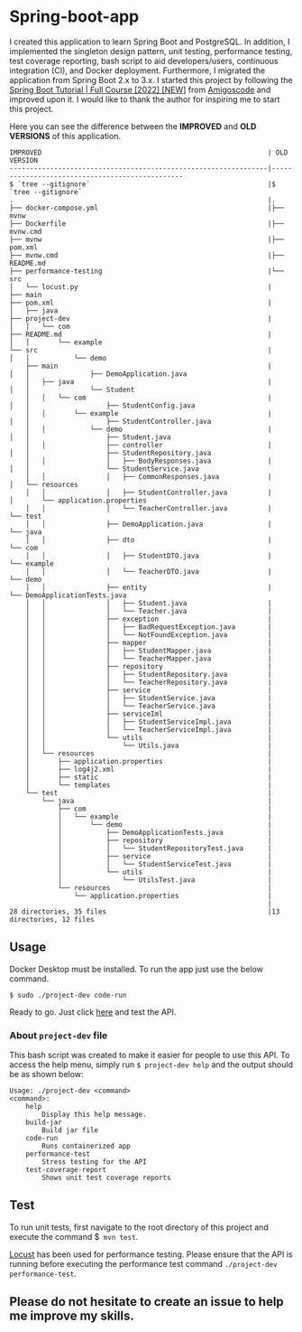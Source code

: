 # Spring-boot-app

I created this application to learn Spring Boot and PostgreSQL. In addition, I implemented the singleton design pattern, unit testing, performance testing, test coverage reporting, bash script to aid developers/users, continuous integration (CI), and Docker deployment. Furthermore, I migrated the application from Spring Boot 2.x to 3.x. I started this project by following the [Spring Boot Tutorial | Full Course [2022] [NEW]](https://www.youtube.com/watch?v=9SGDpanrc8U&ab_channel=Amigoscode) from [Amigoscode](https://www.youtube.com/@amigoscode) and improved upon it. I would like to thank the author for inspiring me to start this project.


Here you can see the difference between the **IMPROVED** and **OLD VERSIONS** of this application.
```
IMPROVED                                                        | OLD VERSION                                  
----------------------------------------------------------------|------------------------------------------------
$ `tree --gitignore`                                            |$ `tree --gitignore`
.                                                               |.
├── docker-compose.yml                                          |├── mvnw
├── Dockerfile                                                  |├── mvnw.cmd
├── mvnw                                                        |├── pom.xml
├── mvnw.cmd                                                    |├── README.md
├── performance-testing                                         |└── src
│   └── locust.py                                               |    ├── main
├── pom.xml                                                     |    │   ├── java
├── project-dev                                                 |    │   │   └── com
├── README.md                                                   |    │   │       └── example
└── src                                                         |    │   │           └── demo
    ├── main                                                    |    │   │               ├── DemoApplication.java
    │   ├── java                                                |    │   │               └── Student
    │   │   └── com                                             |    │   │                   ├── StudentConfig.java
    │   │       └── example                                     |    │   │                   ├── StudentController.java
    │   │           └── demo                                    |    │   │                   ├── Student.java
    │   │               ├── controller                          |    │   │                   ├── StudentRepository.java
    │   │               │   ├── BodyResponses.java              |    │   │                   └── StudentService.java
    │   │               │   ├── CommonResponses.java            |    │   └── resources
    │   │               │   ├── StudentController.java          |    │       └── application.properties
    │   │               │   └── TeacherController.java          |    └── test
    │   │               ├── DemoApplication.java                |        └── java
    │   │               ├── dto                                 |            └── com
    │   │               │   ├── StudentDTO.java                 |                └── example
    │   │               │   └── TeacherDTO.java                 |                    └── demo
    │   │               ├── entity                              |                        └── DemoApplicationTests.java
    │   │               │   ├── Student.java                    |
    │   │               │   └── Teacher.java                    |
    │   │               ├── exception                           |
    │   │               │   ├── BadRequestException.java        |
    │   │               │   └── NotFoundException.java          |                                                 
    │   │               ├── mapper                              |
    │   │               │   ├── StudentMapper.java              |
    │   │               │   └── TeacherMapper.java              |
    │   │               ├── repository                          |
    │   │               │   ├── StudentRepository.java          |
    │   │               │   └── TeacherRepository.java          |
    │   │               ├── service                             |
    │   │               │   ├── StudentService.java             |
    │   │               │   └── TeacherService.java             |
    │   │               ├── serviceIml                          |
    │   │               │   ├── StudentServiceImpl.java         |
    │   │               │   └── TeacherServiceImpl.java         |
    │   │               └── utils                               |
    │   │                   └── Utils.java                      |
    │   └── resources                                           |
    │       ├── application.properties                          |
    │       ├── log4j2.xml                                      |
    │       ├── static                                          |
    │       └── templates                                       |
    └── test                                                    |
        └── java                                                |
            ├── com                                             |
            │   └── example                                     |
            │       └── demo                                    |
            │           ├── DemoApplicationTests.java           |
            │           ├── repository                          |
            │           │   └── StudentRepositoryTest.java      |
            │           ├── service                             |
            │           │   └── StudentServiceTest.java         |
            │           └── utils                               |
            │               └── UtilsTest.java                  |
            └── resources                                       |
                └── application.properties                      |
                                                                |
28 directories, 35 files                                        |13 directories, 12 files
```

## Usage
Docker Desktop must be installed. To run the app just use the below command.

```
$ sudo ./project-dev code-run
```

Ready to go. Just click [here](http://localhost:8080/swagger-ui/index.html) and test the API.

### About `project-dev` file
This bash script was created to make it easier for people to use this API. To access the help menu, simply run `$ project-dev help` and the output should be as shown below:
```
Usage: ./project-dev <command>
<command>:
    help
        Display this help message.
    build-jar
        Build jar file
    code-run
        Runs containerized app
    performance-test
        Stress testing for the API
    test-coverage-report
        Shows unit test coverage reports
```

## Test
To run unit tests, first navigate to the root directory of this project and execute the command $` mvn test`.

[Locust](https://github.com/locustio/locust) has been used for performance testing. Please ensure that the API is running before executing the performance test command `./project-dev performance-test`.

## Please do not hesitate to create an issue to help me improve my skills.
